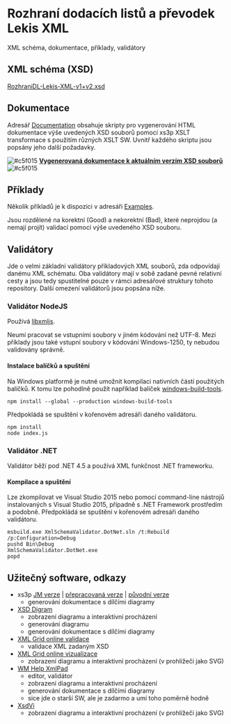 # Rozhraní dodacích listů a převodek Lekis XML

XML schéma, dokumentace, příklady, validátory

## XML schéma (XSD)

[RozhraniDL-Lekis-XML-v1+v2.xsd](Schema/RozhraniDL-Lekis-XML-v1+v2.xsd)

## Dokumentace

Adresář [Documentation](Documentation) obsahuje skripty pro vygenerování HTML dokumentace výše uvedených XSD souborů pomocí xs3p XSLT transformace s použitím různých XSLT SW. Uvnitř každého skriptu jsou popsány jeho další požadavky.

![#c5f015](https://placehold.it/10/c5f015/000000?text=+) **[Vygenerovaná dokumentace k aktuálním verzím XSD souborů](https://lekiscz.github.io/RozhraniDL-Lekis-XML/)** ![#c5f015](https://placehold.it/10/c5f015/000000?text=+)

## Příklady

Několik příkladů je k dispozici v adresáři [Examples](Examples).

Jsou rozdělené na korektní (Good) a nekorektní (Bad), které neprojdou (a nemají projít) validací pomocí výše uvedeného XSD souboru.

## Validátory

Jde o velmi základní validátory příkladových XML souborů, zda odpovídají danému XML schématu. Oba validátory mají v sobě zadané pevné relativní cesty a jsou tedy spustitelné pouze v rámci adresářové struktury tohoto repository. Další omezení validátorů jsou popsána níže.

### Validátor NodeJS

Používá [libxmljs](https://github.com/polotek/libxmljs).

Neumí pracovat se vstupními soubory v jiném kódování než UTF-8. Mezi příklady jsou také vstupní soubory v kódování Windows-1250, ty nebudou validovány správně.

#### Instalace balíčků a spuštění

Na Windows platformě je nutné umožnit kompilaci nativních částí použitých balíčků. K tomu lze pohodlně použít například balíček [windows-build-tools](https://www.npmjs.com/package/windows-build-tools).


```
npm install --global --production windows-build-tools
```

Předpokládá se spuštění v kořenovém adresáři daného validátoru.


```
npm install
node index.js
```

### Validátor .NET

Validátor běží pod .NET 4.5 a používá XML funkčnost .NET frameworku.

#### Kompilace a spuštění

Lze zkompilovat ve Visual Studio 2015 nebo pomocí command-line nástrojů instalovaných s Visual Studio 2015, případně s .NET Framework prostředím a podobně.
Předpokládá se spuštění v kořenovém adresáři daného validátoru.


```
msbuild.exe XmlSchemaValidator.DotNet.sln /t:Rebuild /p:Configuration=Debug
pushd Bin\Debug
XmlSchemaValidator.DotNet.exe
popd
```

## Užitečný software, odkazy

- xs3p [JM verze](https://github.com/jmarsik/xs3p) | [přepracovaná verze](https://github.com/bitfehler/xs3p) | [původní verze](http://xml.fiforms.org/xs3p/)
  - generování dokumentace s dílčími diagramy
- [XSD Digram](http://regis.cosnier.free.fr/?page=XSDDiagram)
  - zobrazení diagramu a interaktivní procházení
  - generování diagramu
  - generování dokumentace s dílčími diagramy
- [XML Grid online validace](http://xmlgrid.net/validator.html)
  - validace XML zadaným XSD
- [XML Grid online vizualizace](http://xmlgrid.net/)
  - zobrazení diagramu a interaktivní procházení (v prohlížeči jako SVG)
- [WM Help XmlPad](http://www.wmhelp.com/)
  - editor, validátor
  - zobrazení diagramu a interaktivní procházení
  - generování dokumentace s dílčími diagramy
  - sice jde o starší SW, ale je zadarmo a umí toho poměrně hodně
- [XsdVi](http://xsdvi.sourceforge.net/)
  - zobrazení diagramu a interaktivní procházení (v prohlížeči jako SVG)

